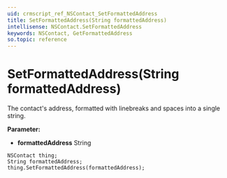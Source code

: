 ```yaml
---
uid: crmscript_ref_NSContact_SetFormattedAddress
title: SetFormattedAddress(String formattedAddress)
intellisense: NSContact.SetFormattedAddress
keywords: NSContact, GetFormattedAddress
so.topic: reference
---
```


# SetFormattedAddress(String formattedAddress)

The contact's address, formatted with linebreaks and spaces into a single string.

**Parameter:** 
* **formattedAddress** String

```crmscript
NSContact thing;
String formattedAddress;
thing.SetFormattedAddress(formattedAddress);
```


